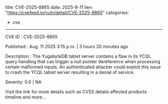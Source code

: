  
title: CVE-2025-8865
date: 2025-8-11
lien: "https://cvefeed.io/vuln/detail/CVE-2025-8865"
categories:
  - cve
---

CVE ID : CVE-2025-8865

Published :  Aug. 11
2025
3:15 p.m. | 3 hours
20 minutes ago

Description : The YugabyteDB tablet server contains a flaw in its YCQL query handling that can trigger a null pointer dereference when processing certain malformed inputs. An authenticated attacker could exploit this issue to crash the YCQL tablet server
resulting in a denial of service.

Severity: 0.0 | NA

Visit the link for more details
such as CVSS details
affected products
timeline
and more...

